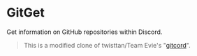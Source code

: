 # GitGet
Get information on GitHub repositories within Discord.

> This is a modified clone of twisttan/Team Evie's "[gitcord](https://github.com/TeamEvie/gitcord)".

